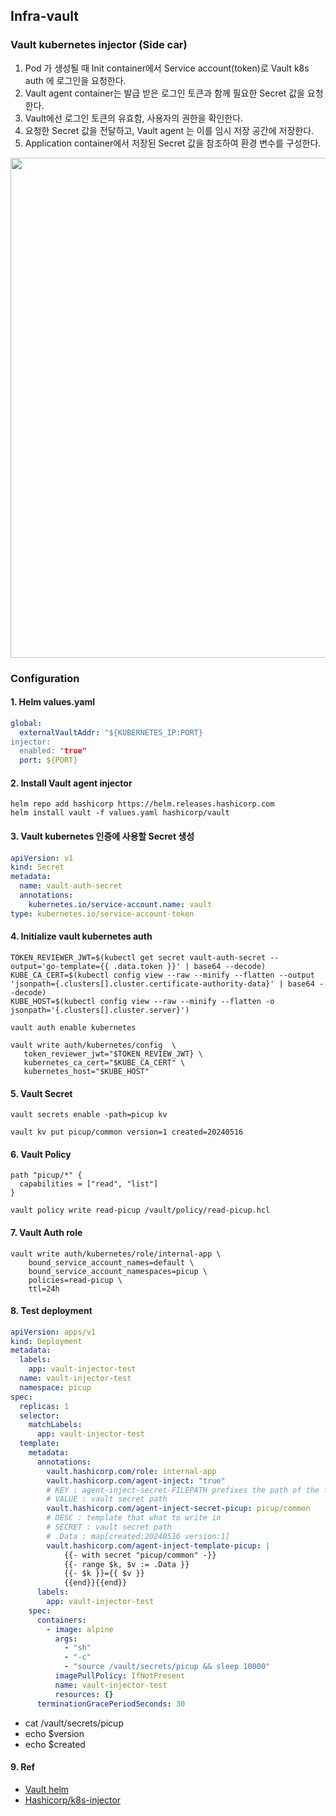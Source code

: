 ## Infra-vault

### Vault kubernetes injector (Side car)

1. Pod 가 생성될 때 Init container에서 Service account(token)로 Vault k8s auth 에 로그인을 요청한다.
2. Vault agent container는 발급 받은 로그인 토큰과 함께 필요한 Secret 값을 요청한다.
3. Vault에선 로그인 토큰의 유효함, 사용자의 권한을 확인한다.
4. 요청한 Secret 값을 전달하고, Vault agent 는 이를 임시 저장 공간에 저장한다.
5. Application container에서 저장된 Secret 값을 참조하여 환경 변수를 구성한다.

<img src = "https://github.com/ecsimsw/pic-up/assets/46060746/f311d849-e2a2-4ac7-b007-16c4f447b38b" width="800px">


### Configuration

#### 1. Helm values.yaml
``` yaml
global:
  externalVaultAddr: "${KUBERNETES_IP:PORT}
injector:
  enabled: "true"
  port: ${PORT}
```

#### 2. Install Vault agent injector
```
helm repo add hashicorp https://helm.releases.hashicorp.com
helm install vault -f values.yaml hashicorp/vault
```

#### 3. Vault kubernetes 인증에 사용할 Secret 생성 
``` yaml
apiVersion: v1
kind: Secret
metadata:
  name: vault-auth-secret
  annotations:
    kubernetes.io/service-account.name: vault
type: kubernetes.io/service-account-token
```
#### 4. Initialize vault kubernetes auth
```
TOKEN_REVIEWER_JWT=$(kubectl get secret vault-auth-secret --output='go-template={{ .data.token }}' | base64 --decode)
KUBE_CA_CERT=$(kubectl config view --raw --minify --flatten --output 'jsonpath={.clusters[].cluster.certificate-authority-data}' | base64 --decode)
KUBE_HOST=$(kubectl config view --raw --minify --flatten -o jsonpath='{.clusters[].cluster.server}')
```
```
vault auth enable kubernetes

vault write auth/kubernetes/config  \
   token_reviewer_jwt="$TOKEN_REVIEW_JWT} \
   kubernetes_ca_cert="$KUBE_CA_CERT" \
   kubernetes_host="$KUBE_HOST"
```
#### 5. Vault Secret
```
vault secrets enable -path=picup kv

vault kv put picup/common version=1 created=20240516
```

#### 6. Vault Policy
```
path "picup/*" {
  capabilities = ["read", "list"]
}
```
```
vault policy write read-picup /vault/policy/read-picup.hcl
```
#### 7. Vault Auth role
```
vault write auth/kubernetes/role/internal-app \
    bound_service_account_names=default \
    bound_service_account_namespaces=picup \
    policies=read-picup \
    ttl=24h
```
#### 8. Test deployment 
``` yaml
apiVersion: apps/v1
kind: Deployment
metadata:
  labels:
    app: vault-injector-test
  name: vault-injector-test
  namespace: picup
spec:
  replicas: 1
  selector:
    matchLabels:
      app: vault-injector-test
  template:
    metadata:
      annotations:
        vault.hashicorp.com/role: internal-app
        vault.hashicorp.com/agent-inject: "true"
        # KEY : agent-inject-secret-FILEPATH prefixes the path of the file, /vault/secrets directory.
        # VALUE : vault secret path
        vault.hashicorp.com/agent-inject-secret-picup: picup/common
        # DESC : template that what to write in
        # SECRET : vault secret path
        # .Data : map[created:20240516 version:1]
        vault.hashicorp.com/agent-inject-template-picup: |
            {{- with secret "picup/common" -}}
            {{- range $k, $v := .Data }}
            {{- $k }}={{ $v }}
            {{end}}{{end}}
      labels:
        app: vault-injector-test
    spec:
      containers:
        - image: alpine
          args:
            - "sh"
            - "-c"
            - "source /vault/secrets/picup && sleep 10000"
          imagePullPolicy: IfNotPresent
          name: vault-injector-test
          resources: {}
      terminationGracePeriodSeconds: 30
```
- cat /vault/secrets/picup
- echo $version
- echo $created

#### 9. Ref
- [Vault helm](https://github.com/hashicorp/vault-helm)
- [Hashicorp/k8s-injector](https://developer.hashicorp.com/vault/docs/platform/k8s/injector)
